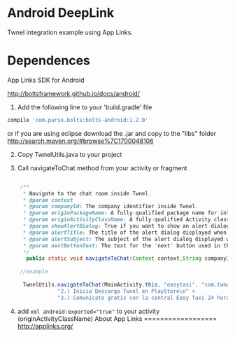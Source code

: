 Android DeepLink
==================

Twnel integration example using App Links.


Dependences 
==================
App Links SDK  for Android

http://boltsframework.github.io/docs/android/ 

1) Add the following line to your 'build.gradle' file

```groovy
compile 'com.parse.bolts:bolts-android:1.2.0'
```
or if you are using eclipse download the .jar and copy to the "libs" folder
http://search.maven.org/#browse%7C1700048106

2) Copy TwnelUtils.java to your project  

3) Call navigateToChat method from your activity or fragment 

```java

    /**
     * Navigate to the chat room inside Twnel.
     * @param context
     * @param companyId: The company identifier inside Twnel.
     * @param originPackageName: A fully-qualified package name for intent generation (used to return to your app).
     * @param originActivityClassName: A fully-qualified Activity class name for intent generation (used to return to your app).
     * @param showAlertDialog: True if you want to show an alert dialog before navigating to the Play Store to download Twnel, when the app is not installed.
     * @param alertTitle: The title of the alert dialog displayed when "showAlertDialog" is true.
     * @param alertSubject: The subject of the alert dialog displayed when "showAlertDialog" is true.
     * @param nextButtonText: The text for the "next" button used in the alert dialog when "showAlertDialog" is true.
     */
      public static void navigateToChat(Context context,String companyId, String originPackageName, String originActivityClassName,  boolean showAlertDialog, String alertTitle,String alertSubject,String nextButtonText) {
 	
 	//example 
 	
 	 TwnelUtils.navigateToChat(MainActivity.this, "easytaxi", "com.twnel.easylink", "com.twnel.easylink.MainActivity",true,"Chatea gratis descargando Twnel","1.) Da click en \"Siguiente\".\n" +
                "2.) Inicia Descarga Twnel en PlayStore\n" +
                "3.) Comunicate gratis con la central Easy Taxi 24 horas al dias 7 dias a la semana.","Siguiente");


```
4) add ```xml android:exported="true"``` to your activity (originActivityClassName)
About App Links 
==================
http://applinks.org/
